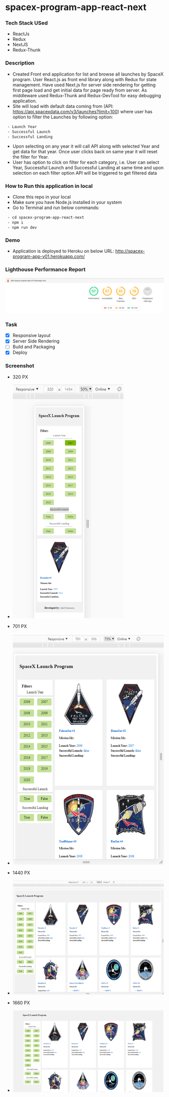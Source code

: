 # spacex-program-app-react-next

### Tech Stack USed
- ReactJs
- Redux
- NextJS
- Redux-Thunk

### Description
- Created Front end application for list and browse all launches by SpaceX program. User React.js as front end library along with Redux for state management. Have used Next.js for server side rendering for getting first page load and get initial data for page ready from server. As middleware used Redux-Thunk and Redux-DevTool for easy debugging application. 
- Site will load with default data coming from (API: https://api.spacexdata.com/v3/launches?limit=100) where user has option to filter the Launches by following option:
```
 - Launch Year
 - Successful Launch
 - Successful Landing
```
- Upon selecting on any year it will call API along with selected Year and get data for that year. Once user clicks back on same year it will reset the filter for Year.
- User has option to click on filter for each category, i.e. User can select Year, Successful Launch and Successful Landing at same time and upon selection on each filter option API will be triggered to get filtered data

### How to Run this application in local
- Clone this repo in your local
- Make sure you have Node.js installed in your system
- Go to Terminal and run below commands:
```
 - cd spacex-program-app-react-next
 - npm i
 - npm run dev
```
### Demo
- Application is deployed to Heroku on below URL:
 http://spacex-program-app-v01.herokuapp.com/

### Lighthouse Performance Report
![Lighthouse Performance Report](https://github.com/jekilhansora901/spacex-program-app-react-next/blob/master/next-performance.PNG)

### Task 
- [x] Responsive layout
- [x] Server Side Rendering
- [ ] Build and Packaging
- [x] Deploy

### Screenshot
* 320 PX 
- ![320 px view](https://github.com/jekilhansora901/spacex-program-app-react-next/blob/master/sc_320.PNG)
* 701 PX 
- ![701 px view](https://github.com/jekilhansora901/spacex-program-app-react-next/blob/master/sc_701.PNG)
* 1440 PX 
- ![1440 px view](https://github.com/jekilhansora901/spacex-program-app-react-next/blob/master/sc_1440.PNG)
* 1660 PX 
- ![1660 px view](https://github.com/jekilhansora901/spacex-program-app-react-next/blob/master/sc_1660.PNG)

